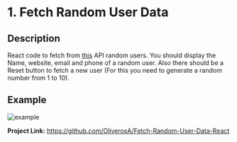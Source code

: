 # 1. Fetch Random User Data

## Description

React code to fetch from [this](https://jsonplaceholder.typicode.com) API random users. 
You should display the Name, website, email and phone of a random user. Also there should be a Reset button to fetch a new user 
(For this you need to generate a random number from 1 to 10).

## Example

![example](https://media.giphy.com/media/BY6dEG9EBfCGbxBLIl/giphy.gif)

**Project Link:** https://github.com/OliverosA/Fetch-Random-User-Data-React
